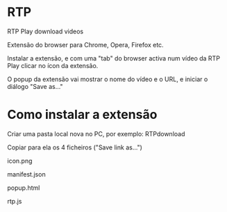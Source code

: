# RTP
RTP Play download videos

Extensão do browser para Chrome, Opera, Firefox etc.

Instalar a extensão, e com uma "tab" do browser activa num vídeo da RTP Play clicar no ícon da extensão.

O popup da extensão vai mostrar o nome do vídeo e o URL, e iniciar o diálogo "Save as..."

# Como instalar a extensão

Criar uma pasta local nova no PC, por exemplo:
RTPdownload

Copiar para ela os 4 ficheiros ("Save link as...")

icon.png

manifest.json

popup.html

rtp.js





